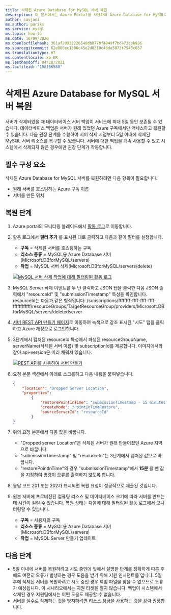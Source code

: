 ```yaml
---
title: 삭제된 Azure Database for MySQL 서버 복원
description: 이 문서에서는 Azure Portal을 사용하여 Azure Database for MySQL에서 삭제된 서버를 복원하는 방법을 설명합니다.
author: savjani
ms.author: pariks
ms.service: mysql
ms.topic: how-to
ms.date: 10/09/2020
ms.openlocfilehash: 361af28932226640db077bf4949f7bd472ceb986
ms.sourcegitcommit: 62e800ec1306c45e2d8310c40da5873f7945c657
ms.translationtype: HT
ms.contentlocale: ko-KR
ms.lasthandoff: 04/28/2021
ms.locfileid: "108166580"
---
```

# <a name="restore-a-deleted-azure-database-for-mysql-server"></a>삭제된 Azure Database for MySQL 서버 복원

서버가 삭제되었을 때 데이터베이스 서버 백업이 서비스에 최대 5일 동안 보존될 수 있습니다. 데이터베이스 백업은 서버가 원래 있었던 Azure 구독에서만 액세스하고 복원할 수 있습니다. 다음 권장 단계를 수행하여 서버 삭제 시점부터 5일 이내에 삭제된 MySQL 서버 리소스를 복구할 수 있습니다. 서버에 대한 백업을 계속 사용할 수 있고 시스템에서 삭제되지 않은 경우에만 권장 단계가 작동합니다. 

## <a name="pre-requisites"></a>필수 구성 요소
삭제된 Azure Database for MySQL 서버를 복원하려면 다음 항목이 필요합니다.
- 원래 서버를 호스팅하는 Azure 구독 이름
- 서버를 만든 위치

## <a name="steps-to-restore"></a>복원 단계

1. Azure portal의 모니터링 블레이드에서 [활동 로그](https://ms.portal.azure.com/#blade/Microsoft_Azure_ActivityLog/ActivityLogBlade)로 이동합니다. 

2. 활동 로그에서 **필터 추가** 를 표시된 대로 클릭하고 다음과 같이 필터를 설정합니다. 

    - **구독** = 삭제된 서버를 호스팅하는 구독
    - **리소스 종류** = MySQL용 Azure Database 서버(Microsoft.DBforMySQL/servers) 
    - **작업** = MySQL 서버 삭제(Microsoft.DBforMySQL/servers/delete) 
 
     [![MySQL 서버 삭제 작업에 대해 필터링된 활동 로그](./media/howto-restore-dropped-server/activity-log.png)](./media/howto-restore-dropped-server/activity-log.png#lightbox)
   
 3. MySQL Server 삭제 이벤트를 두 번 클릭하고 JSON 탭을 클릭한 다음 JSON 출력에서 "resourceId" 및 "submissionTimestamp" 특성을 확인합니다. resourceId는 다음과 같은 형식입니다: /subscriptions/ffffffff-ffff-ffff-ffff-ffffffffffff/resourceGroups/TargetResourceGroup/providers/Microsoft.DBforMySQL/servers/deletedserver
 
 4. [서버 REST API 만들기 페이지](/rest/api/mysql/singleserver/servers(2017-12-01)/create)로 이동하여 녹색으로 강조 표시된 "시도" 탭을 클릭하고 Azure 계정으로 로그인합니다.
 
 5. 3단계에서 캡처된 resourceId 특성에서 파생된 resourceGroupName, serverName(삭제된 서버 이름) 및 subscriptionId를 제공합니다. 이미지에서와 같이 api-version은 미리 채워져 있습니다.
 
     [![REST API를 사용하여 서버 만들기](./media/howto-restore-dropped-server/create-server-from-rest-api.png)](./media/howto-restore-dropped-server/create-server-from-rest-api.png#lightbox)
  
 6. 요청 본문 섹션에서 아래로 스크롤하고 다음 내용을 붙여넣습니다.
 
    ```json
    {
        "location": "Dropped Server Location",  
        "properties": 
            {
                "restorePointInTime": "submissionTimestamp - 15 minutes",
                "createMode": "PointInTimeRestore",
                "sourceServerId": "resourceId"
            }
    }
    ```
7. 위의 요청 본문에서 다음 값을 바꿉니다.
   * "Dropped server Location"은 삭제된 서버가 원래 만들어졌던 Azure 지역으로 바꿉니다.
   * "submissionTimestamp" 및 "resourceId"는 3단계에서 캡처된 값으로 바꿉니다. 
   * "restorePointInTime"의 경우 "submissionTimestamp"에서 **15분** 을 뺀 값을 지정하여 명령이 오류를 출력하지 않도록 합니다.
   
8. 응답 코드 201 또는 202가 표시되면 복원 요청이 성공적으로 제출된 것입니다. 

9. 원본 서버에 프로비전된 컴퓨팅 리소스 및 데이터베이스 크기에 따라 서버를 만드는 데 시간이 걸릴 수 있습니다. 복원 상태는 다음에 대해 필터링된 활동 로그에서 모니터링할 수 있습니다. 
   - **구독** = 사용자의 구독
   - **리소스 종류** = MySQL용 Azure Database 서버(Microsoft.DBforMySQL/servers) 
   - **작업** = MySQL Server 만들기 업데이트

## <a name="next-steps"></a>다음 단계
- 5일 이내에 서버를 복원하려고 시도 중인데 앞에서 설명한 단계를 정확하게 따른 후에도 여전히 오류가 발생하는 경우 도움을 받기 위해 지원 인시던트를 엽니다. 5일 후에 삭제된 서버를 복원하려고 시도 중인 경우 백업 파일을 찾을 수 없으므로 오류가 예상됩니다. 이 시나리오에서는 지원 티켓을 열지 않습니다. 백업이 시스템에서 삭제된 경우 지원팀에서는 어떤 도움도 제공할 수 없습니다. 
- 서버를 실수로 삭제하는 것을 방지하려면 [리소스 잠금](https://techcommunity.microsoft.com/t5/azure-database-for-mysql/preventing-the-disaster-of-accidental-deletion-for-your-mysql/ba-p/825222)을 사용하는 것을 강력 권장합니다.
